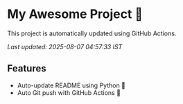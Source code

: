 # My Awesome Project 🚀

This project is automatically updated using GitHub Actions.

_Last updated: 2025-08-07 04:57:33 IST_

## Features
- Auto-update README using Python 🐍
- Auto Git push with GitHub Actions 🤖

